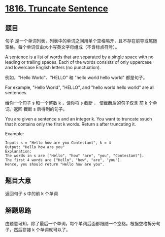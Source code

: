 # [1816. Truncate Sentence](https://leetcode.com/problems/truncate-sentence/)

## 题目

句子 是一个单词列表，列表中的单词之间用单个空格隔开，且不存在前导或尾随空格。每个单词仅由大小写英文字母组成（不含标点符号）。

A sentence is a list of words that are separated by a single space with no leading or trailing spaces. Each of the words consists of only uppercase and lowercase English letters (no punctuation).

例如，"Hello World"、"HELLO" 和 "hello world hello world" 都是句子。

For example, "Hello World", "HELLO", and "hello world hello world" are all sentences.

给你一个句子 s​​​​​​ 和一个整数 k​​​​​​ ，请你将 s​​ 截断 ​，​​​ 使截断后的句子仅含 前 k​​​​​​ 个单词。返回 截断 s​​​​​​ 后得到的句子。

You are given a sentence s​​​​​​ and an integer k​​​​​​. You want to truncate s​​​​​​ such that it contains only the first k​​​​​​ words. Return s​​​​​​ after truncating it.

Example:

```
Input: s = "Hello how are you Contestant", k = 4
Output: "Hello how are you"
Explanation:
The words in s are ["Hello", "how" "are", "you", "Contestant"].
The first 4 words are ["Hello", "how", "are", "you"].
Hence, you should return "Hello how are you".
```

## 题目大意

返回句子 s 中的前 k 个单词

## 解题思路

由题意可知，除了最后一个单词，每个单词后面都跟随一个空格。根据空格拆分句子，然后拼接 k 个单词就可以了。
